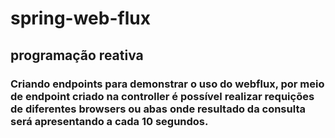 # spring-web-flux

## programação reativa

### Criando endpoints para demonstrar o uso do webflux, por meio de endpoint criado na controller é possível realizar requições de diferentes browsers ou abas onde resultado da consulta será apresentando a cada 10 segundos.
